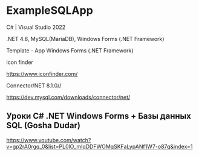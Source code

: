 # ExampleSQLApp

С# | Visual Studio 2022

.NET 4.8, MySQL(MariaDB), Windows Forms (.NET Framework)

Template - App Windows Forms (.NET Framework)

icon finder

https://www.iconfinder.com/

Connector/NET 8.1.0//

https://dev.mysql.com/downloads/connector/net/

## Уроки C# .NET Windows Forms + Базы данных SQL (Gosha Dudar)

https://www.youtube.com/watch?v=gp2rA0rgq_0&list=PL0lO_mIqDDFWOMqSKFaLypANf1W7-o87q&index=1





